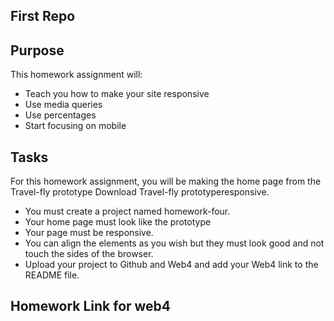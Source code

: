 ## First Repo

## Purpose 

This homework assignment will:

* Teach you how to make your site responsive
* Use media queries
* Use percentages
* Start focusing on mobile
 
## Tasks
For this homework assignment, you will be making the home page from the Travel-fly prototype Download Travel-fly prototyperesponsive.

* You must create a project named homework-four.
* Your home page must look like the prototype
* Your page must be responsive. 
* You can align the elements as you wish but they must look good and not touch the sides of the browser.
* Upload your project to Github and Web4 and add your Web4 link to the README file. 
 
 ## Homework Link for web4
 
 
